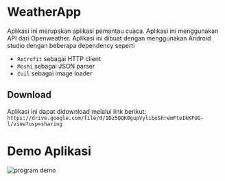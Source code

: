 # WeatherApp
Aplikasi ini merupakan aplikasi pemantau cuaca. Aplikasi ini menggunakan API dari Openweather.
Aplikasi ini dibuat dengan menggunakan Android studio dengan beberapa dependency seperti
- `Retrofit` sebagai HTTP client
- `Moshi` sebagai JSON parser
- `Coil` sebagai image loader

## Download
Aplikasi ini dapat didownload melalui link berikut:
`https://drive.google.com/file/d/1Dz5QQK0gupVyliboShremFteIkKFUG-l/view?usp=sharing`

# Demo Aplikasi  
![program demo]()
